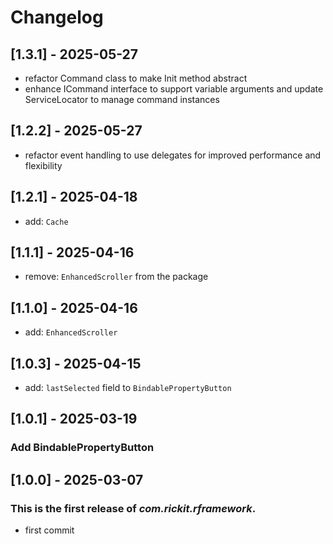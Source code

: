 # Changelog
## [1.3.1] - 2025-05-27
- refactor Command class to make Init method abstract
- enhance ICommand interface to support variable arguments and update ServiceLocator to manage command instances
## [1.2.2] - 2025-05-27
- refactor event handling to use delegates for improved performance and flexibility
## [1.2.1] - 2025-04-18
- add: `Cache`
## [1.1.1] - 2025-04-16
- remove: `EnhancedScroller` from the package
## [1.1.0] - 2025-04-16
- add: `EnhancedScroller`
## [1.0.3] - 2025-04-15
- add: `lastSelected` field to `BindablePropertyButton`
## [1.0.1] - 2025-03-19
### Add BindablePropertyButton
## [1.0.0] - 2025-03-07
### This is the first release of *com.rickit.rframework*.
- first commit
